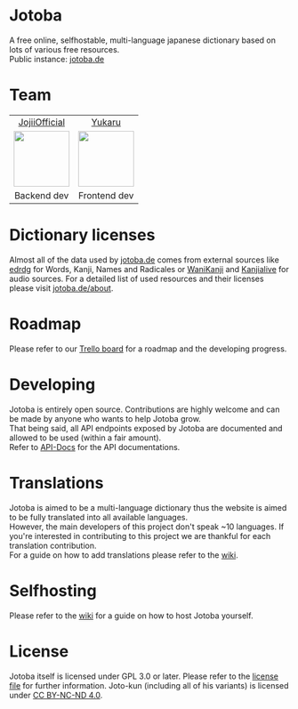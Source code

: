 # Jotoba
A free online, selfhostable, multi-language japanese dictionary based on lots of various free resources.<br>
Public instance: [jotoba.de](https://jotoba.de)<br>

# Team
<table>
     <tr align="center">
          <td><a href="https://github.com/JojiiOfficial">JojiiOfficial</a></td>
          <td><a href="https://github.com/Yukaru-san">Yukaru</a></td>
     </tr>
     <tr align="center">
          <td><a href="https://github.com/JojiiOfficial"><img src="https://avatars.githubusercontent.com/u/15957865?v=4" width="100" height="100"></a></td>
          <td><a href="https://github.com/Yukaru-san"><img src="https://avatars.githubusercontent.com/u/57414313?v=4" width="100" height="100"></a></td>
     </tr>
     <tr align="center">
          <td>Backend dev</td>
          <td>Frontend dev</td>
     </tr>
</table>

# Dictionary licenses
Almost all of the data used by [jotoba.de](https://jotoba.de) comes from external sources like [edrdg](http://www.edrdg.org/) 
for Words, Kanji, Names and Radicales or [WaniKanji](https://www.wanikani.com/) and [Kanjialive](https://kanjialive.com/) for audio sources.
For a detailed list of used resources and their licenses please visit [jotoba.de/about](https://jotoba.de/about).

# Roadmap
Please refer to our [Trello board](https://trello.com/b/nmG0xgaW/jotoba-roadmap) for a roadmap and the developing progress.

# Developing
Jotoba is entirely open source. Contributions are highly welcome and can be made by anyone who wants to help Jotoba grow.<br>
That being said, all API endpoints exposed by Jotoba are documented and allowed to be used (within a fair amount).<br>
Refer to [API-Docs](https://github.com/WeDontPanic/Jotoba/tree/master/docs/api) for the API documentations.

# Translations
Jotoba is aimed to be a multi-language dictionary thus the website is aimed to be fully translated into all available languages.<br>
However, the main developers of this project don't speak ~10 languages.
If you're interested in contributing to this project we are thankful for each translation contribution.<br>
For a guide on how to add translations please refer to the [wiki](https://github.com/WeDontPanic/Jotoba).

# Selfhosting
Please refer to the [wiki](https://github.com/WeDontPanic/Jotoba) for a guide on how to host Jotoba yourself.

# License
Jotoba itself is licensed under GPL 3.0 or later. 
Please refer to the [license file](https://github.com/WeDontPanic/Jotoba/blob/master/LICENSE) for further information.
Joto-kun (including all of his variants) is licensed under [CC BY-NC-ND 4.0](https://creativecommons.org/licenses/by-nc-nd/4.0/).
